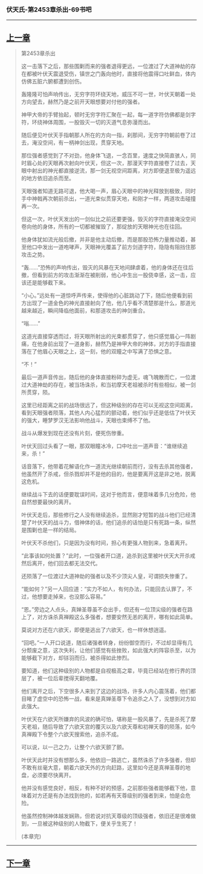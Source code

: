 ### 伏天氏-第2453章杀出-69书吧

--------
[上一章](./1420ddf9f01833823798ce9da349daab.md)
--------


>
>
>
>第2453章杀出
>
>这一击落下之后，那些围剿而来的强者退得更远，一位渡过了大道神劫的存在都被叶伏天震退受伤，镇世之门轰向他时，直接将他震得口吐鲜血，体内仿佛五脏六腑都遭到创伤。
>
>轰隆隆可怕声响传出，无穷字符环绕天地，威压不可一世，叶伏天朝着一处方向望去，赫然乃是之前开天眼想要对付他的强者。
>
>神甲大帝的手臂抬起，顿时无穷字符汇聚在一起，每一道字符仿佛都是剑字符，环绕神体周围，一股毁灭一切的灭道气息弥漫而出。
>
>随后便见叶伏天手指朝那人所在的方向一指，刹那间，无穷字符朝前卷了过去，淹没空间，有一柄神剑出现，贯穿天地。
>
>那位强者感觉到了不对劲，他身体飞退，一念百里，速度之快简直骇人，同时眉心处的天眼再次射向叶伏天，但这一次，那漫天字符直接卷了过去，天眼中射出的神光都直接逆流，那一剑无视空间距离，对方即便退至极为遥远的地方依旧追杀而至。
>
>天眼强者知道无路可退，他大喝一声，眉心天眼中的神光释放到极致，同时手中神戟再次朝前杀出，一道光束似贯穿天地，和刚才一样，两道攻击碰撞再一次。
>
>但这一次，叶伏天发出的一剑似比之前还要更强，毁灭的字符直接淹没空间卷向他的身体，所有的一切都被摧毁了，那绽放的天眼神光也在往回。
>
>他身体犹如流光般后撤，并非是他主动后撤，而是那股恐怖力量推动着，甚至他口中发出一道咆哮声，天眼神光覆盖了前方剑道字符，隐隐有阻挡住那攻击之势。
>
>“轰……”恐怖的声响传出，毁灭的风暴在天地间肆虐着，他的身体还在往后撤，但看到前方的攻击渐渐在被削弱，他心中生出一股侥幸感，这一击，应该还是能够截下来。
>
>“小心。”远处有一道惊呼声传来，使得他的心脏跳动了下，随后他便看到前方出现了一道金色的神光直接射向了他，他几乎看不清楚那是什么，那道光越来越近，瞬间降临他面前，和那道攻击的神剑重合。
>
>“嗡……”
>
>这道光直接穿透而过，将天眼所射出的光束都贯穿了，他只感觉眉心一阵剧痛，在他身前出现了一道身影，赫然乃是神甲大帝的神体，对方的手指直接落在了他眉心天眼之上，这一刻，他的双瞳之中写满了恐惧之意。
>
>“不！”
>
>最后一道声音传出，随后他的身体直接粉碎为虚无，魂飞魄散而亡，一位渡过大道神劫的存在，被当场诛杀，和当初摩天老祖被杀时有些相似，被一剑所贯穿，陨。
>
>这里已经距离之前的战场很远了，但这种级别的存在可以无视这空间距离，看到天眼强者陨落，其他人内心猛烈的颤动着，他们似乎还是低估了叶伏天的强大，睡梦罗汉无法影响他战斗，天眼也束缚不了他。
>
>战斗从爆发到现在还没有片刻，便死伤惨重。
>
>叶伏天回过头看了一眼，那双眼瞳冰冷，口中吐出一道声音：“谁继续追来，杀！”
>
>话音落下，他带着花解语化作一道流光继续朝前而行，没有去杀其他强者，他虽然开了杀戒，但杀戮却并不是他的目的，他是要离开这是非之地，脱离这危机。
>
>继续战斗下去的话便要耽误时间，这对于他而言，便意味着多几分危险，他自然想要最快的离开。
>
>叶伏天走后，那些修行之人没有继续追杀，显然刚才短暂的战斗他们已经清楚了叶伏天的战斗力，借神体的话，他们追杀的话怕是只有死路一条，纵然是围剿也是一样的结局。
>
>叶伏天不杀他们，只是因为没有时间，担心有更强人物到来，急着离开。
>
>“此事该如何处置？”此时，一位强者开口道，追杀到这里被叶伏天大开杀戒然后离开，他们回去都无法交代。
>
>还陨落了一位渡过大道神劫的强者以及不少顶尖人皇，可谓损失惨重了。
>
>“能如何？”另一人回应道：“实力不如人，有何办法，只能回去认罪了，不过，他想要走掉来，也没那么容易。”
>
>“恩。”旁边之人点头，真婵圣尊虽不会出手，但还有一位顶尖级的强者在路上了，对方诛杀真禅殿这么多强者，想要安然无恙的离开，哪有如此简单。
>
>莫说对方还在六欲天，即便是逃出了六欲天，也一样休想逍遥。
>
>“回吧。”一人开口说道，随后诸强者转身，纷纷御空而行，不过却显得有几分颓废之意，这次失利，让他们感觉有些挫败，如此强大的阵容杀至，以为能够截下对方，却铩羽而归，被杀得如此惨烈。
>
>要知道，他们这种级别的人物都是自视极高之辈，毕竟已经站在修行界的顶层了，被一位后辈搅得天翻地覆。
>
>他们离开之后，下空很多人来到了这边的战场，许多人内心震荡着，他们都目睹了虚空中的恐怖一战，看来是真婵圣尊下令追杀之人了，没想到对方如此强大。
>
>叶伏天在六欲天所嫌弃的风波的确可怕，堪称是一股风暴了，先是杀死了摩天老祖，随后导致了六欲天宫的覆灭以及六欲天尊和初禅天尊的陨落，如今真禅殿下令整个六欲天搜索他，追杀不成。
>
>可以说，以一己之力，让整个六欲天颤了颤。
>
>叶伏天此时并没有想那么多，他依旧一路逃亡，虽然诛杀了许多强者，但却不敢有丝毫大意，朝着六欲天外的方向赶路，这里如今还是真禅圣尊的地盘，必须要尽快离开。
>
>他并没有感觉良好，相反，有种不好的预感，之前那些强者能够截下他，意味着对方还是有办法找到他的，如若再有天尊级别的强者到来，怕是会危险。
>
>他虽然控制神体越发娴熟，但若说对抗天尊级的顶级强者，依旧还是很难做到，一旦被这种级别的人物截下，便关乎生死了！
>
>(本章完)
>
>

--------
[下一章](./3da188c4299ea2de8f752c742e9b663d.md)
--------
